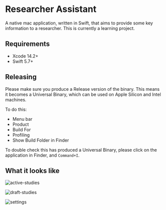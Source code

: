 # Researcher Assistant

A native mac application, written in Swift, that aims to provide some key information to a researcher. This is currently a learning project.

## Requirements

- Xcode 14.2+
- Swift 5.7+

## Releasing

Please make sure you produce a Release version of the binary. This means it becomes a Universal Binary, which can be used on Apple Silicon and Intel machines.

To do this:

- Menu bar
- Product
- Build For
- Profiling
- Show Build Folder in Finder

To double check this has produced a Universal Binary, please click on the application in Finder, and `Command+I`.

## What it looks like

![active-studies](https://github.com/prolific-oss/researcher-assistant-mac/assets/178634/03d0737d-9be1-4217-8244-18ceb22d6453)

![draft-studies](https://github.com/prolific-oss/researcher-assistant-mac/assets/178634/58b88207-ff31-40c0-827b-44b1cdddb682)

![settings](https://github.com/prolific-oss/researcher-assistant-mac/assets/178634/9749a43d-095c-414a-a9f7-151dd0727d69)

